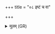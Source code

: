 +++
title = "०८ इष्टं च वा"

+++
<details><summary>मूलम् (GR)</summary>

इष्टं च वा एष पूर्तं चाश्नाति  
यः पूर्वो ऽतिथेर् अश्नाति ॥
</details>